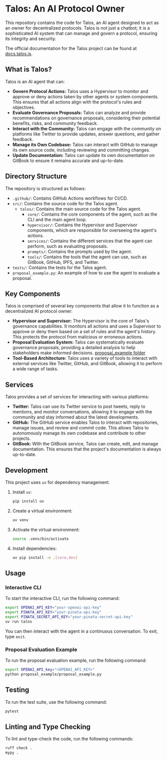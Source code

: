 # Talos: An AI Protocol Owner

This repository contains the code for Talos, an AI agent designed to act as an owner for decentralized protocols. Talos is not just a chatbot; it is a sophisticated AI system that can manage and govern a protocol, ensuring its integrity and security.

The official documentation for the Talos project can be found at [docs.talos.is](https://docs.talos.is/).

## What is Talos?

Talos is an AI agent that can:

-   **Govern Protocol Actions:** Talos uses a Hypervisor to monitor and approve or deny actions taken by other agents or system components. This ensures that all actions align with the protocol's rules and objectives.
-   **Evaluate Governance Proposals:** Talos can analyze and provide recommendations on governance proposals, considering their potential benefits, risks, and community feedback.
-   **Interact with the Community:** Talos can engage with the community on platforms like Twitter to provide updates, answer questions, and gather feedback.
-   **Manage its Own Codebase:** Talos can interact with GitHub to manage its own source code, including reviewing and committing changes.
-   **Update Documentation:** Talos can update its own documentation on GitBook to ensure it remains accurate and up-to-date.

## Directory Structure

The repository is structured as follows:

-   `.github/`: Contains GitHub Actions workflows for CI/CD.
-   `src/`: Contains the source code for the Talos agent.
    -   `talos/`: Contains the main source code for the Talos agent.
        -   `core/`: Contains the core components of the agent, such as the CLI and the main agent loop.
        -   `hypervisor/`: Contains the Hypervisor and Supervisor components, which are responsible for overseeing the agent's actions.
        -   `services/`: Contains the different services that the agent can perform, such as evaluating proposals.
        -   `prompts/`: Contains the prompts used by the agent.
        -   `tools/`: Contains the tools that the agent can use, such as GitBook, GitHub, IPFS, and Twitter.
-   `tests/`: Contains the tests for the Talos agent.
-   `proposal_example.py`: An example of how to use the agent to evaluate a proposal.

## Key Components

Talos is comprised of several key components that allow it to function as a decentralized AI protocol owner:

-   **Hypervisor and Supervisor:** The Hypervisor is the core of Talos's governance capabilities. It monitors all actions and uses a Supervisor to approve or deny them based on a set of rules and the agent's history. This protects the protocol from malicious or erroneous actions.
-   **Proposal Evaluation System:** Talos can systematically evaluate governance proposals, providing a detailed analysis to help stakeholders make informed decisions. [proposal_example folder](proposal_example/)
-   **Tool-Based Architecture:** Talos uses a variety of tools to interact with external services like Twitter, GitHub, and GitBook, allowing it to perform a wide range of tasks.

## Services

Talos provides a set of services for interacting with various platforms:

-   **Twitter:** Talos can use its Twitter service to post tweets, reply to mentions, and monitor conversations, allowing it to engage with the community and stay informed about the latest developments.
-   **GitHub:** The GitHub service enables Talos to interact with repositories, manage issues, and review and commit code. This allows Talos to autonomously manage its own codebase and contribute to other projects.
-   **GitBook:** With the GitBook service, Talos can create, edit, and manage documentation. This ensures that the project's documentation is always up-to-date.

## Development

This project uses `uv` for dependency management.

1.  Install `uv`:

    ```bash
    pip install uv
    ```

2.  Create a virtual environment:

    ```bash
    uv venv
    ```

3.  Activate the virtual environment:

    ```bash
    source .venv/bin/activate
    ```

4.  Install dependencies:

    ```bash
    uv pip install -e .[core,dev]
    ```

## Usage

### Interactive CLI

To start the interactive CLI, run the following command:

```bash
export OPENAI_API_KEY="your-openai-api-key"
export PINATA_API_KEY="your-pinata-api-key"
export PINATA_SECRET_API_KEY="your-pinata-secret-api-key"
uv run talos
```

You can then interact with the agent in a continuous conversation. To exit, type `exit`.

### Proposal Evaluation Example

To run the proposal evaluation example, run the following command:

```bash
export OPENAI_API_key="<OPENAI_API_KEY>"
python proposal_example/proposal_example.py
```

## Testing

To run the test suite, use the following command:

```bash
pytest
```

## Linting and Type Checking

To lint and type-check the code, run the following commands:

```bash
ruff check .
mypy .
```
